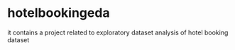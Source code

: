 # hotelbookingeda
it contains a project related to exploratory dataset analysis of hotel booking dataset
